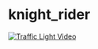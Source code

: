 # knight_rider

[![Traffic Light Video](http://img.youtube.com/vi/XqaaVYPUmj8/0.jpg)](http://www.youtube.com/watch?v=XqaaVYPUmj8)
